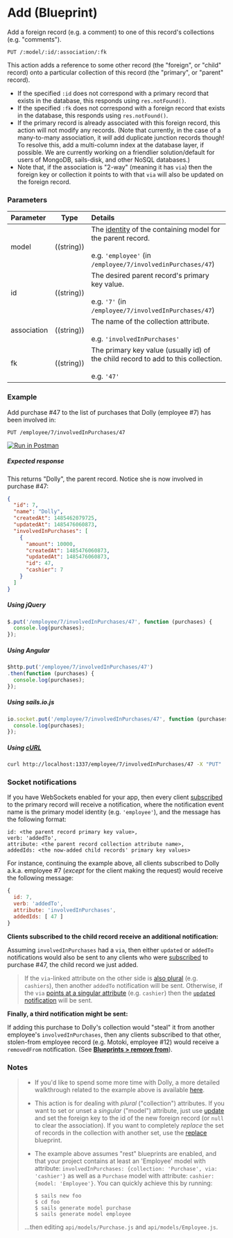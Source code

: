 # Add (Blueprint)

Add a foreign record (e.g. a comment) to one of this record's collections (e.g. "comments").

```usage
PUT /:model/:id/:association/:fk
```

This action adds a reference to some other record (the "foreign", or "child" record) onto a particular collection of this record (the "primary", or "parent" record).

+ If the specified `:id` does not correspond with a primary record that exists in the database, this responds using `res.notFound()`.
+ If the specified `:fk` does not correspond with a foreign record that exists in the database, this responds using `res.notFound()`.
+ If the primary record is already associated with this foreign record, this action will not modify any records.  (Note that currently, in the case of a many-to-many association, it _will_ add duplicate junction records though!  To resolve this, add a multi-column index at the database layer, if possible.  We are currently working on a friendlier solution/default for users of MongoDB, sails-disk, and other NoSQL databases.)
+ Note that, if the association is "2-way" (meaning it has `via`) then the foreign key or collection it points to with that `via` will also be updated on the foreign record.


### Parameters

 Parameter                          | Type                                    | Details
:-----------------------------------| --------------------------------------- |:---------------------------------
 model          | ((string))   | The [identity](https://sailsjs.com/documentation/concepts/models-and-orm/model-settings#?identity) of the containing model for the parent record.<br/><br/>e.g. `'employee'` (in `/employee/7/involvedinPurchases/47`)
 id                | ((string))    | The desired parent record's primary key value.<br/><br/>e.g. `'7'` (in `/employee/7/involvedInPurchases/47`)
 association       | ((string))                             | The name of the collection attribute.<br/><br/>e.g. `'involvedInPurchases'`
 fk | ((string))    | The primary key value (usually id) of the child record to add to this collection.<br/><br/>e.g. `'47'`


### Example

Add purchase #47 to the list of purchases that Dolly (employee #7) has been involved in:

```
PUT /employee/7/involvedInPurchases/47
```

[![Run in Postman](https://s3.amazonaws.com/postman-static/run-button.png)](https://www.getpostman.com/run-collection/96217d0d747e536e49a4)

##### Expected response

This returns "Dolly", the parent record.  Notice she is now involved in purchase #47:

```json
{
  "id": 7,
  "name": "Dolly",
  "createdAt": 1485462079725,
  "updatedAt": 1485476060873,
  "involvedInPurchases": [
    {
      "amount": 10000,
      "createdAt": 1485476060873,
      "updatedAt": 1485476060873,
      "id": 47,
      "cashier": 7
    }
  ]
}
```


##### Using jQuery

```javascript
$.put('/employee/7/involvedInPurchases/47', function (purchases) {
  console.log(purchases);
});
```

##### Using Angular

```javascript
$http.put('/employee/7/involvedInPurchases/47')
.then(function (purchases) {
  console.log(purchases);
});
```

##### Using sails.io.js

```javascript
io.socket.put('/employee/7/involvedInPurchases/47', function (purchases) {
  console.log(purchases);
});
```

##### Using [cURL](http://en.wikipedia.org/wiki/CURL)

```bash
curl http://localhost:1337/employee/7/involvedInPurchases/47 -X "PUT"
```


### Socket notifications

If you have WebSockets enabled for your app, then every client [subscribed](https://sailsjs.com/documentation/reference/web-sockets/resourceful-pub-sub) to the primary record will receive a notification, where the notification event name is the primary model identity (e.g. `'employee'`), and the message has the following format:

```usage
id: <the parent record primary key value>,
verb: 'addedTo',
attribute: <the parent record collection attribute name>,
addedIds: <the now-added child records' primary key values>
```

For instance, continuing the example above, all clients subscribed to Dolly a.k.a. employee #7 (_except_ for the client making the request) would receive the following message:

```javascript
{
  id: 7,
  verb: 'addedTo',
  attribute: 'involvedInPurchases',
  addedIds: [ 47 ]
}
```

**Clients subscribed to the child record receive an additional notification:**

Assuming `involvedInPurchases` had a `via`, then either `updated` or `addedTo` notifications would also be sent to any clients who were [subscribed](https://sailsjs.com/documentation/reference/web-sockets/resourceful-pub-sub) to purchase #47, the child record we just added.

> If the `via`-linked attribute on the other side is [also plural](https://sailsjs.com/documentation/concepts/models-and-orm/associations/many-to-many) (e.g. `cashiers`), then another `addedTo` notification will be sent. Otherwise, if the `via` [points at a singular attribute](https://sailsjs.com/documentation/concepts/models-and-orm/associations/one-to-many) (e.g. `cashier`) then the [`updated` notification](https://sailsjs.com/documentation/reference/blueprint-api/update#?socket-notifications) will be sent.

**Finally, a third notification might be sent:**

If adding this purchase to Dolly's collection would "steal" it from another employee's `involvedInPurchases`, then any clients subscribed to that other, stolen-from employee record (e.g. Motoki, employee #12) would receive a `removedFrom` notification. (See [**Blueprints > remove from**](https://sailsjs.com/documentation/reference/blueprint-api/remove-from#?socket-notifications)).


### Notes

> + If you'd like to spend some more time with Dolly, a more detailed walkthrough related to the example above is available [here](https://gist.github.com/mikermcneil/e5a20b03be5aa4e0459b).
> + This action is for dealing with _plural_ ("collection") attributes.  If you want to set or unset a _singular_ ("model") attribute, just use [update](https://sailsjs.com/documentation/reference/blueprint-api/update) and set the foreign key to the id of the new foreign record (or `null` to clear the association).
> If you want to completely _replace_ the set of records in the collection with another set, use the [replace](https://sailsjs.com/documentation/reference/blueprint-api/replace) blueprint.
> + The example above assumes "rest" blueprints are enabled, and that your project contains at least an 'Employee' model with attribute: `involvedInPurchases: {collection: 'Purchase', via: 'cashier'}` as well as a `Purchase` model with attribute: `cashier: {model: 'Employee'}`.  You can quickly achieve this by running:
>
>   ```shell
>   $ sails new foo
>   $ cd foo
>   $ sails generate model purchase
>   $ sails generate model employee
>   ```
>
> ...then editing `api/models/Purchase.js` and `api/models/Employee.js`.


<docmeta name="displayName" value="add to">
<docmeta name="pageType" value="endpoint">
